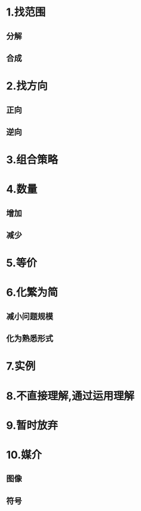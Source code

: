 # 1.找范围
## 分解
## 合成
# 2.找方向
## 正向
## 逆向
# 3.组合策略
# 4.数量
## 增加
## 减少
# 5.等价
# 6.化繁为简
## 减小问题规模
## 化为熟悉形式
# 7.实例
# 8.不直接理解,通过运用理解
# 9.暂时放弃
# 10.媒介
## 图像
## 符号
